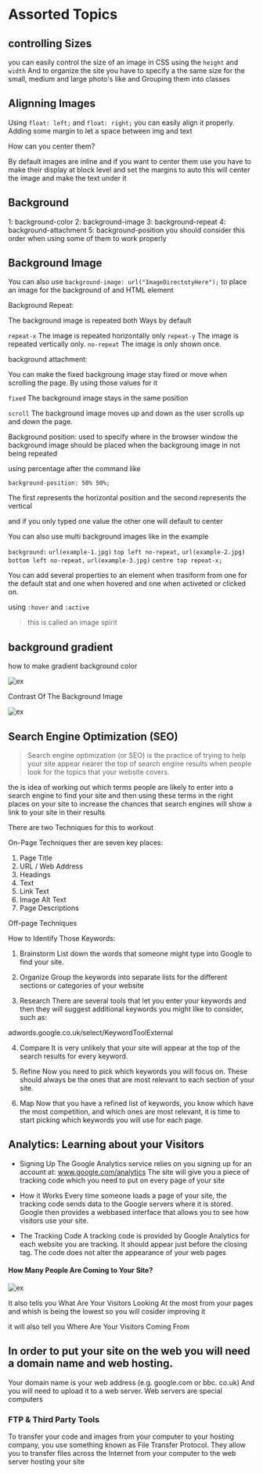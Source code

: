 # Assorted Topics

## controlling Sizes

you can easily control the size of an image in CSS using the `height` and `width`
And to organize the site you have to specify a the same size for the small, medium and large photo's like
and Grouping them into classes

## Alignning Images
Using `float: left;` and `float: right;` you can easily align it properly.
Adding some margin to let a space between img and text

How can you center them?

By default images are inline and if you want to center them use you have to make their display at block level
and set the margins to auto this will center the image and make the text under it

## Background

1: background-color
2: background-image
3: background-repeat
4: background-attachment
5: background-position
you should consider this order when using some of them to work properly

## Background Image

You can also use `background-image: url("ImageDirectotyHere");` to place an image for the background of and 
HTML element

Background Repeat:

The background image is repeated both Ways by default

`repeat-x` The image is repeated horizontally only
`repeat-y` The image is repeated vertically only.
`no-repeat` The image is only shown once.

background attachment:

You can make the fixed backgroung image stay fixed or move when scrolling the page.
By using those values for it

`fixed`
The background image stays in the same position

`scroll`
The background image moves up and down as the user scrolls up and down the page.

Background position:
used to specify where in the browser window the background image should be placed when the 
backgroung image in not being repeated

using percentage after the command like 

`background-position: 50% 50%;`

The first represents the horizontal position and the second represents the vertical

and if you only typed one value the other one will default to center

You can also use multi background images like in the example

 `background:`
 `url(example-1.jpg)`
 `top left no-repeat,`
 `url(example-2.jpg)`
 `bottom left no-repeat,`
 `url(example-3.jpg)`
 `centre top repeat-x;`

You can add several properties to an element when trasiform from
one for the default stat and one when hovered and one when activeted or clicked on.

using `:hover`
and `:active`

> this is called an image spirit

## background gradient

how to make gradient background color 

![ex](Read11-1.png)


Contrast Of The Background Image

![ex](Read11-2.png)


## Search Engine Optimization (SEO)

>Search engine optimization (or SEO) is the practice of trying to help your site appear nearer
>the top of search engine results when people look for the topics that your website covers.

the  is idea of working out which terms people are likely to enter into a search engine to find your site and then using these terms in the right places on your site to increase the chances that search engines will show a link to your site in their results

There are two Techniques for this to workout

On-Page Techniques
ther are seven key places:

1. Page Title
2. URL / Web Address
3. Headings
4. Text
5. Link Text
6. Image Alt Text
7. Page Descriptions

Off-page Techniques

How to Identify Those Keywords:

1. Brainstorm
List down the words that someone might type into Google to find your site.

2. Organize
Group the keywords into separate lists for the different sections or categories of your website

3. Research
There are several tools that let you enter your keywords and then they will suggest additional keywords you might like to consider, such as:

adwords.google.co.uk/select/KeywordToolExternal

4. Compare
It is very unlikely that your site will appear at the top of the search results for every keyword.

5. Refine
Now you need to pick which keywords you will focus on. These should always be the ones that are most relevant to each section of your site.

6. Map
Now that you have a refined list of keywords, you know which have the most competition, and which ones are most relevant, it is time to start picking which keywords you will use for each page.


## Analytics: Learning about your Visitors

- Signing Up
The Google Analytics service relies on you signing up for an account at:
www.google.com/analytics
The site will give you a piece of tracking code which you need to put on every page of your site

- How it Works
Every time someone loads a page of your site, the tracking code sends data to the Google servers where it is stored.
Google then provides a webbased interface that allows you to see how visitors use your site.

- The Tracking Code
A tracking code is provided by Google Analytics for each website you are tracking. It should appear just before the closing </head> tag.
The code does not alter the appearance of your web pages

#### How Many People Are Coming to Your Site?

![ex](Read11-3.png)

It also tells you What Are Your Visitors Looking At the most from your pages and whish is being the lowest so you will cosider improving it

it will also tell you Where Are Your Visitors Coming From 


## In order to put your site on the web you will need a domain name and web hosting.

Your domain name is your web address (e.g. google.com or bbc. co.uk) 
And you will need to upload it to a web server. Web servers are special computers

### FTP & Third Party Tools

To transfer your code and images from your computer to your hosting company, you use something known as File Transfer Protocol.
They allow you to transfer files across the Internet from your computer to the web server hosting your site

